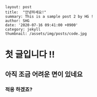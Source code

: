 ```
layout: post
title:  "안녕하세요!"
summary: This is a sample post 2 by HG !
author: SHG
date: '2020-07-16 09:41:00 +0900'
category: jekyll
thumbnail: /assets/img/posts/code.jpg
```



# 첫 글입니다 !!

## 아직 조금 어려운 면이 있네요 

### 적응 하겠죠?